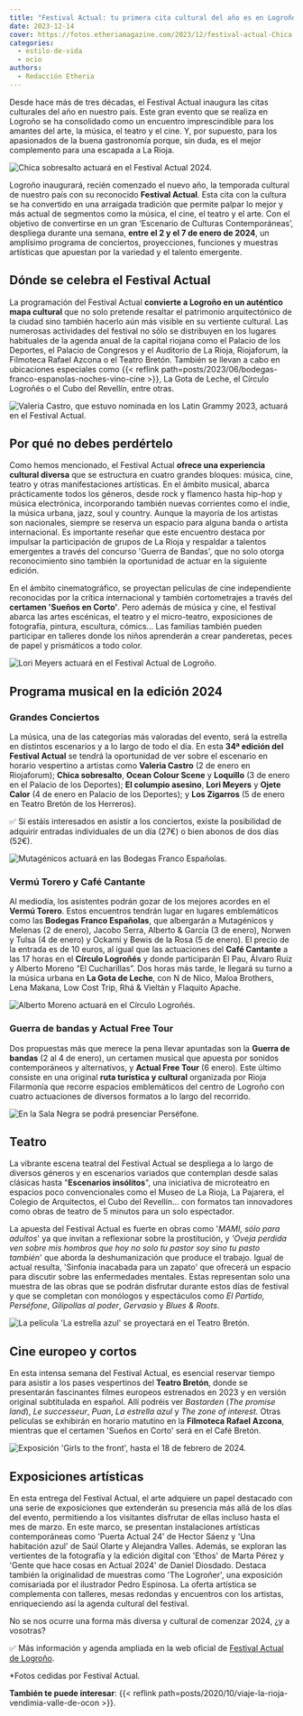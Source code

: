 ```yaml
---
title: "Festival Actual: tu primera cita cultural del año es en Logroño"
date: 2023-12-14
cover: https://fotos.etheriamagazine.com/2023/12/festival-actual-Chica-Sobresalto.jpg
categories: 
  - estilo-de-vida
  - ocio
authors: 
  - Redacción Etheria
---
```


Desde hace más de tres décadas, el Festival Actual inaugura las citas culturales del año 
en nuestro país. Este gran evento que se realiza en Logroño se ha consolidado como un 
encuentro imprescindible para los amantes del arte, la música, el teatro y el cine. Y, 
por supuesto, para los apasionados de la buena gastronomía porque, sin duda, es el mejor 
complemento para una escapada a La Rioja. 

![Chica sobresalto actuará en el Festival Actual 2024.](https://fotos.etheriamagazine.com/2023/12/festival-actual-Chica-Sobresalto.jpg "Chica sobresalto actuará en el Festival Actual 2024.")

Logroño inaugurará, recién comenzado el nuevo año, la temporada cultural de nuestro país 
con su reconocido **Festival Actual**. Esta cita con la cultura se ha convertido en una 
arraigada tradición que permite palpar lo mejor y más actual de segmentos como la 
música, el cine, el teatro y el arte. Con el objetivo de convertirse en un gran 
‘Escenario de Culturas Contemporáneas’, despliega durante una semana, **entre el 2 y el 
7 de enero de 2024**, un amplísimo programa de conciertos, proyecciones, funciones y 
muestras artísticas que apuestan por la variedad y el talento emergente. 

## Dónde se celebra el Festival Actual

La programación del Festival Actual **convierte a Logroño en un auténtico mapa 
cultural** que no solo pretende resaltar el patrimonio arquitectónico de la ciudad sino 
también hacerlo aún más visible en su vertiente cultural. Las numerosas actividades del 
festival no sólo se distribuyen en los lugares habituales de la agenda anual de la 
capital riojana como el Palacio de los Deportes, el Palacio de Congresos y el Auditorio 
de La Rioja, Riojaforum, la Filmoteca Rafael Azcona o el Teatro Bretón. También se 
llevan a cabo en ubicaciones especiales como {{< reflink 
path=posts/2023/06/bodegas-franco-espanolas-noches-vino-cine >}}, La Gota de Leche, el 
Círculo Logroñés o el Cubo del Revellín, entre otras. 

![Valeria Castro, que estuvo nominada en los Latin Grammy 2023, actuará en el Festival Actual.](https://fotos.etheriamagazine.com/2023/12/Valeria-Castro.jpg "Valeria Castro, que estuvo nominada en los Latin Grammy 2023, actuará en el Festival Actual.")

## Por qué no debes perdértelo

Como hemos mencionado, el Festival Actual **ofrece una experiencia cultural diversa** 
que se estructura en cuatro grandes bloques: música, cine, teatro y otras 
manifestaciones artísticas. En el ámbito musical, abarca prácticamente todos los 
géneros, desde rock y flamenco hasta hip-hop y música electrónica, incorporando también 
nuevas corrientes como el indie, la música urbana, jazz, soul y country. Aunque la 
mayoría de los artistas son nacionales, siempre se reserva un espacio para alguna banda 
o artista internacional. Es importante reseñar que este encuentro destaca por impulsar 
la participación de grupos de La Rioja y respaldar a talentos emergentes a través del 
concurso 'Guerra de Bandas', que no solo otorga reconocimiento sino también la 
oportunidad de actuar en la siguiente edición. 

En el ámbito cinematográfico, se proyectan películas de cine independiente reconocidas 
por la crítica internacional y también cortometrajes a través del **certamen 'Sueños en 
Corto'**. Pero además de música y cine, el festival abarca las artes escénicas, el 
teatro y el micro-teatro, exposiciones de fotografía, pintura, escultura, cómics... Las 
familias también pueden participar en talleres donde los niños aprenderán a crear 
panderetas, peces de papel y prismáticos a todo color. 

![Lori Meyers actuará en el Festival Actual de Logroño.](https://fotos.etheriamagazine.com/2023/12/festival-actual-lori-meyers.jpg "Lori Meyers actuará en el Festival Actual de Logroño.")

## Programa musical en la edición 2024

### Grandes Conciertos

La música, una de las categorías más valoradas del evento, será la estrella en distintos 
escenarios y a lo largo de todo el día. En esta **34ª edición del Festival Actual** se 
tendrá la oportunidad de ver sobre el escenario en horario vespertino a artistas como 
**Valeria Castro** (2 de enero en Riojaforum); **Chica sobresalto**, **Ocean Colour 
Scene** y **Loquillo** (3 de enero en el Palacio de los Deportes); **El columpio 
asesino**, **Lori Meyers** y **Ojete Calor** (4 de enero en Palacio de los Deportes); y 
**Los Zigarros** (5 de enero en Teatro Bretón de los Herreros). 

✅ Si estáis interesados en asistir a los conciertos, existe la posibilidad de adquirir 
entradas individuales de un día (27€) o bien abonos de dos días (52€). 

![Mutagénicos actuará en las Bodegas Franco Españolas.](https://fotos.etheriamagazine.com/2023/12/festival-actual-Mutagenicos.jpg "Mutagénicos actuará en las Bodegas Franco Españolas de Logroño.")

### Vermú Torero y Café Cantante

Al mediodía, los asistentes podrán gozar de los mejores acordes en el **Vermú Torero**. 
Estos encuentros tendrán lugar en lugares emblemáticos como las **Bodegas Franco 
Españolas**, que albergarán a Mutagénicos y Melenas (2 de enero), Jacobo Serra, Alberto 
& García (3 de enero), Norwen y Tulsa (4 de enero) y Ockami y Bewis de la Rosa (5 de 
enero). El precio de la entrada es de 10 euros, al igual que las actuaciones del **Café 
Cantante** a las 17 horas en el **Círculo Logroñés** y donde participarán El Pau, Álvaro 
Ruiz y Alberto Moreno “El Cucharillas”. Dos horas más tarde, le llegará su turno a la 
música urbana en **La Gota de Leche**, con N de Nico, Maloa Brothers, Lena Makana, Low 
Cost Trip, Rhá & Vieltán y Flaquito Apache. 

![Alberto Moreno actuará en el Círculo Logroñés.](https://fotos.etheriamagazine.com/2023/12/festival-actual-Alberto-Moreno.jpg "Alberto Moreno actuará en el Círculo Logroñés.")

### Guerra de bandas y Actual Free Tour

Dos propuestas más que merece la pena llevar apuntadas son la **Guerra de bandas** (2 al 
4 de enero), un certamen musical que apuesta por sonidos contemporáneos y alternativos, 
y **Actual Free Tour** (6 enero). Este último consiste en una original **ruta turística 
y cultural** organizada por Rioja Filarmonía que recorre espacios emblemáticos del 
centro de Logroño con cuatro actuaciones de diversos formatos a lo largo del recorrido. 

![En la Sala Negra se podrá presenciar Perséfone.](https://fotos.etheriamagazine.com/2023/12/festival-actual-Persefone.jpg "En la Sala Negra se podrá presenciar Perséfone.")

## Teatro

La vibrante escena teatral del Festival Actual se despliega a lo largo de diversos 
géneros y en escenarios variados que contemplan desde salas clásicas hasta "**Escenarios 
insólitos**", una iniciativa de microteatro en espacios poco convencionales como el 
Museo de La Rioja, La Pajarera, el Colegio de Arquitectos, el Cubo del Revellín... con 
formatos tan innovadores como obras de teatro de 5 minutos para un solo espectador. 

La apuesta del Festival Actual es fuerte en obras como '_MAMI, sólo para adultos_' ya 
que invitan a reflexionar sobre la prostitución, y _'Oveja perdida ven sobre mis hombros 
que hoy no solo tu pastor soy sino tu pasto también_' que aborda la deshumanización que 
produce el trabajo. Igual de actual resulta, 'Sinfonía inacabada para un zapato' que 
ofrecerá un espacio para discutir sobre las enfermedades mentales. Estas representan 
solo una muestra de las obras que se podrán disfrutar durante estos días de festival y 
que se completan con monólogos y espectáculos como _El Partido,_ _Perséfone_, 
_Gilipollas al poder_, _Gervasio_ y _Blues & Roots_. 

![La película 'La estrella azul' se proyectará en el Teatro Bretón.](https://fotos.etheriamagazine.com/2023/12/La-Estrella-Azul.jpg "La película 'La estrella azul' se proyectará en el Teatro Bretón.")

## Cine europeo y cortos

En esta intensa semana del Festival Actual, es esencial reservar tiempo para asistir a 
los pases vespertinos del **Teatro Bretón**, donde se presentarán fascinantes filmes 
europeos estrenados en 2023 y en versión original subtitulada en español. Allí podréis 
ver _Bastarden_ (_The promise land_), _Le successeur_, _Puan_, _La estrella azul_ y _The 
zone of interest_. Otras películas se exhibirán en horario matutino en la **Filmoteca 
Rafael Azcona**, mientras que el certamen 'Sueños en Corto' será en el Café Bretón. 

![Exposición 'Girls to the front', hasta el 18 de febrero de 2024.](https://fotos.etheriamagazine.com/2023/12/girls-to-front-logrono.jpg "Exposición 'Girls to the front', hasta el 18 de febrero de 2024.")

## Exposiciones artísticas

En esta entrega del Festival Actual, el arte adquiere un papel destacado con una serie 
de exposiciones que extenderán su presencia más allá de los días del evento, permitiendo 
a los visitantes disfrutar de ellas incluso hasta el mes de marzo. En este marco, se 
presentan instalaciones artísticas contemporáneas como 'Puerta Actual 24' de Hector 
Sáenz y 'Una habitación azul' de Saúl Olarte y Alejandra Valles. Además, se exploran las 
vertientes de la fotografía y la edición digital con 'Ethos' de Marta Pérez y 'Gente que 
hace cosas en Actual 2024' de Daniel Diosdado. Destaca también la originalidad de 
muestras como 'The Logroñer', una exposición comisariada por el ilustrador Pedro 
Espinosa. La oferta artística se complementa con talleres, mesas redondas y encuentros 
con los artistas, enriqueciendo así la agenda cultural del festival. 

No se nos ocurre una forma más diversa y cultural de comenzar 2024, ¿y a vosotras? 

✅ Más información y agenda ampliada en la web oficial de [Festival Actual de 
Logroño](https://actualfestival.com/). 

\*Fotos cedidas por Festival Actual. 

**También te puede interesar**: {{< reflink 
path=posts/2020/10/viaje-la-rioja-vendimia-valle-de-ocon >}}.
